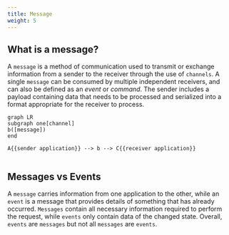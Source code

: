```yaml
---
title: Message
weight: 5
---
```


## What is a message?
A `message` is a method of communication used to transmit or exchange information from a sender to the receiver through the use of `channels`. A single `message` can be consumed by multiple independent receivers, and can also be defined as an _event_ or _command_. The sender includes a payload containing data that needs to be processed and serialized into a format appropriate for the receiver to process.


``` mermaid
graph LR
subgraph one[channel]
b([message])
end

A{{sender application}} --> b --> C{{receiver application}}
  
```

## Messages vs Events
A `message` carries information from one application to the other, while an `event` is a message that provides details of something that has already occurred. `Messages` contain all necessary information required to perform the request, while `events` only contain data of the changed state.
Overall, `events` are `messages` but not all `messages` are `events`.

